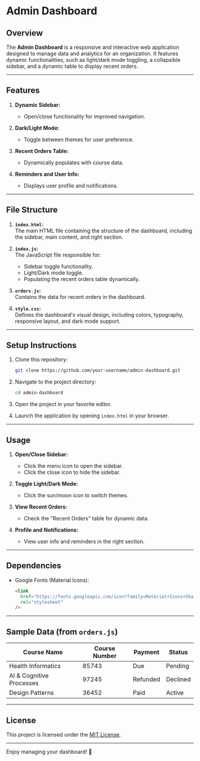 # Admin Dashboard

## Overview

The **Admin Dashboard** is a responsive and interactive web application designed to manage data and analytics for an organization. It features dynamic functionalities, such as light/dark mode toggling, a collapsible sidebar, and a dynamic table to display recent orders.

---

## Features

1. **Dynamic Sidebar:**
   - Open/close functionality for improved navigation.
2. **Dark/Light Mode:**

   - Toggle between themes for user preference.

3. **Recent Orders Table:**

   - Dynamically populates with course data.

4. **Reminders and User Info:**
   - Displays user profile and notifications.

---

## File Structure

1. **`index.html`:**  
   The main HTML file containing the structure of the dashboard, including the sidebar, main content, and right section.

2. **`index.js`:**  
   The JavaScript file responsible for:

   - Sidebar toggle functionality.
   - Light/Dark mode toggle.
   - Populating the recent orders table dynamically.

3. **`orders.js`:**  
   Contains the data for recent orders in the dashboard.

4. **`style.css`:**  
   Defines the dashboard's visual design, including colors, typography, responsive layout, and dark mode support.

---

## Setup Instructions

1. Clone this repository:

   ```bash
   git clone https://github.com/your-username/admin-dashboard.git
   ```

2. Navigate to the project directory:

   ```bash
   cd admin-dashboard
   ```

3. Open the project in your favorite editor.

4. Launch the application by opening `index.html` in your browser.

---

## Usage

1. **Open/Close Sidebar:**

   - Click the menu icon to open the sidebar.
   - Click the close icon to hide the sidebar.

2. **Toggle Light/Dark Mode:**

   - Click the sun/moon icon to switch themes.

3. **View Recent Orders:**

   - Check the "Recent Orders" table for dynamic data.

4. **Profile and Notifications:**
   - View user info and reminders in the right section.

---

## Dependencies

- Google Fonts (Material Icons):
  ```html
  <link
    href="https://fonts.googleapis.com/icon?family=Material+Icons+Sharp"
    rel="stylesheet"
  />
  ```

---

## Sample Data (from `orders.js`)

| Course Name              | Course Number | Payment  | Status   |
| ------------------------ | ------------- | -------- | -------- |
| Health Informatics       | 85743         | Due      | Pending  |
| AI & Cognitive Processes | 97245         | Refunded | Declined |
| Design Patterns          | 36452         | Paid     | Active   |

---

## License

This project is licensed under the [MIT License](LICENSE).

---

Enjoy managing your dashboard! 🎉
